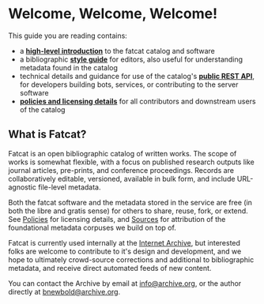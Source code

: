 # Welcome, Welcome, Welcome!

This guide you are reading contains:

- a **[high-level introduction](./overview.md)** to the fatcat catalog and
  software
- a bibliographic **[style guide](./style_guide.md)** for editors, also useful
  for understanding metadata found in the catalog
- technical details and guidance for use of the catalog's
  **[public REST API](./http_api.md)**, for developers building bots, services,
  or contributing to the server software
- **[policies and licensing details](./policies.md)** for all contributors and
  downstream users of the catalog

## What is Fatcat?

Fatcat is an open bibliographic catalog of written works.  The scope of works
is somewhat flexible, with a focus on published research outputs like journal
articles, pre-prints, and conference proceedings. Records are collaboratively
editable, versioned, available in bulk form, and include URL-agnostic
file-level metadata.

Both the fatcat software and the metadata stored in the service are free (in
both the libre and gratis sense) for others to share, reuse, fork, or extend.
See [Policies](./policies.md) for licensing details, and
[Sources](./sources.md) for attribution of the foundational metadata corpuses
we build on top of.

Fatcat is currently used internally at the [Internet Archive](), but interested
folks are welcome to contribute to it's design and development, and we hope to
ultimately crowd-source corrections and additional to bibliographic metadata,
and receive direct automated feeds of new content.

You can contact the Archive by email at <info@archive.org>, or the author
directly at <bnewbold@archive.org>.

[Internet Archive]: https://archive.org
